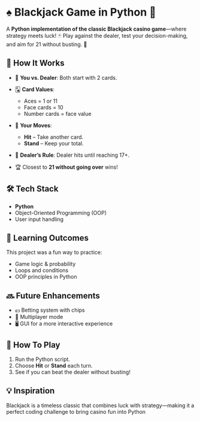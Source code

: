 # ♠️ Blackjack Game in Python 🎲

A **Python implementation of the classic Blackjack casino game**—where strategy meets luck! 🃏
Play against the dealer, test your decision-making, and aim for 21 without busting. 🚀

## 🔹 How It Works

* 🤵 **You vs. Dealer**: Both start with 2 cards.
* 🂡 **Card Values**:

  * Aces = 1 or 11
  * Face cards = 10
  * Number cards = face value
* 🎯 **Your Moves**:

  * **Hit** – Take another card.
  * **Stand** – Keep your total.
* 🏦 **Dealer’s Rule**: Dealer hits until reaching 17+.
* 🏆 Closest to **21 without going over** wins!

## 🛠️ Tech Stack

* **Python**
* Object-Oriented Programming (OOP)
* User input handling

## 🎯 Learning Outcomes

This project was a fun way to practice:

* Game logic & probability
* Loops and conditions
* OOP principles in Python

## 🔜 Future Enhancements

* 💵 Betting system with chips
* 👥 Multiplayer mode
* 🖥️ GUI for a more interactive experience

## 📂 How To Play

1. Run the Python script.
2. Choose **Hit** or **Stand** each turn.
3. See if you can beat the dealer without busting!

## 💡 Inspiration

Blackjack is a timeless classic that combines luck with strategy—making it a perfect coding challenge to bring casino fun into Python
